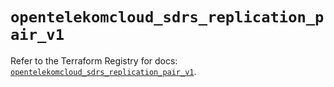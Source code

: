 # `opentelekomcloud_sdrs_replication_pair_v1`

Refer to the Terraform Registry for docs: [`opentelekomcloud_sdrs_replication_pair_v1`](https://registry.terraform.io/providers/opentelekomcloud/opentelekomcloud/1.36.41/docs/resources/sdrs_replication_pair_v1).
